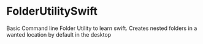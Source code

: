 # FolderUtilitySwift
Basic Command line Folder Utility to learn swift.
Creates nested folders in a wanted location by default in the desktop
